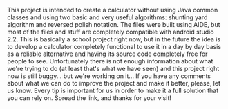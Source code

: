 This project is intended to create a calculator without using Java common classes and using two basic and very useful algorithms: shunting yard algorithm and reversed polish notation. The files were built using AIDE, but most of the files and stuff are completely compatible with android studio 2.2. This is basically a school project right now, but in the future the idea is to develop a calculator completely functional to use it in a day by day basis as a reliable alternative and having its source code completely free for people to see.
Unfortunately there is not enough information about what we're trying to do (at least that's what we have seen) and this project right now is still buggy... but we're working on it...
If you have any comments about what we can do to improve the project and make it better, please, let us know. Every tip is important for us in order to make it a full solution that you can rely on.
Spread the link, and thanks for your visit!
